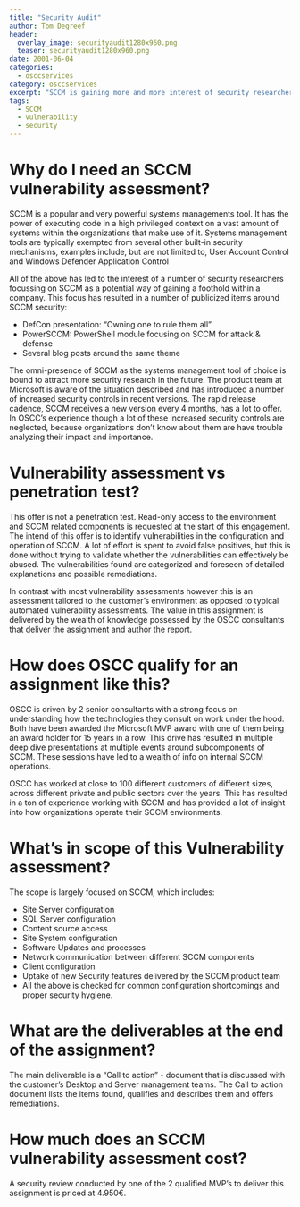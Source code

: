 ```yaml
---
title: "Security Audit"
author: Tom Degreef
header:
  overlay_image: securityaudit1280x960.png
  teaser: securityaudit1280x960.png
date: 2001-06-04
categories:
  - osccservices
category: osccservices
excerpt: "SCCM is gaining more and more interest of security researchers in how to (ab-)use this tool to execute their own code in your environment. OSCC's deep understanding of the internal SCCM operations allows us to perform an in-depth vulnerability assessment of your SCCM environment from a security point of view. Click here to learn more about this special offer. "
tags:
  - SCCM
  - vulnerability
  - security
---
```


# Why do I need an SCCM vulnerability assessment? #

SCCM is a popular and very powerful systems managements tool. It has the power of executing code in a high privileged context on a vast amount of systems within the organizations that make use of it. Systems management tools are typically exempted from several other built-in security mechanisms, examples include, but are not limited to, User Account Control and Windows Defender Application Control 

All of the above has led to the interest of a number of security researchers focussing on SCCM as a potential way of gaining a foothold within a company. This focus has resulted in a number of publicized items around SCCM security:

*	DefCon presentation: “Owning one to rule them all”
*	PowerSCCM: PowerShell module focusing on SCCM for attack & defense
* Several blog posts around the same theme

The omni-presence of SCCM as the systems management tool of choice is bound to attract more security research in the future. The product team at Microsoft is aware of the situation described and has introduced a number of increased security controls in recent versions. The rapid release cadence, SCCM receives a new version every 4 months, has a lot to offer. In OSCC’s experience though a lot of these increased security controls are neglected, because organizations don’t know about them are have trouble analyzing their impact and importance.

# Vulnerability assessment vs penetration test? #

This offer is not a penetration test. Read-only access to the environment and SCCM related components is requested at the start of this engagement. The intend of this offer is to identify vulnerabilities in the configuration and operation of SCCM. A lot of effort is spent to avoid false positives, but this is done without trying to validate whether the vulnerabilities can effectively be abused. The vulnerabilities found are categorized and foreseen of detailed explanations and possible remediations. 

In contrast with most vulnerability assessments however this is an assessment tailored to the customer’s environment as opposed to typical automated vulnerability assessments. The value in this assignment is delivered by the wealth of knowledge possessed by the OSCC consultants that deliver the assignment and author the report.

# How does OSCC qualify for an assignment like this? #

OSCC is driven by 2 senior consultants with a strong focus on understanding how the technologies they consult on work under the hood. Both have been awarded the Microsoft MVP award with one of them being an award holder for 15 years in a row. This drive has resulted in multiple deep dive presentations at multiple events around subcomponents of SCCM. These sessions have led to a wealth of info on internal SCCM operations. 

OSCC has worked at close to 100 different customers of different sizes, across different private and public sectors over the years. This has resulted in a ton of experience working with SCCM and has provided a lot of insight into how organizations operate their SCCM environments. 

# What’s in scope of this Vulnerability assessment? #

The scope is largely focused on SCCM, which includes:

*	Site Server configuration
*	SQL Server configuration
*	Content source access
*	Site System configuration
*	Software Updates and processes
*	Network communication between different SCCM components
*	Client configuration
*	Uptake of new Security features delivered by the SCCM product team
*	All the above is checked for common configuration shortcomings and proper security hygiene.

# What are the deliverables at the end of the assignment? #

The main deliverable is a “Call to action” - document that is discussed with the customer’s Desktop and Server management teams. The Call to action document lists the items found, qualifies and describes them and offers remediations.

# How much does an SCCM vulnerability assessment cost? #

A security review conducted by one of the 2 qualified MVP’s to deliver this assignment is priced at 4.950€.
